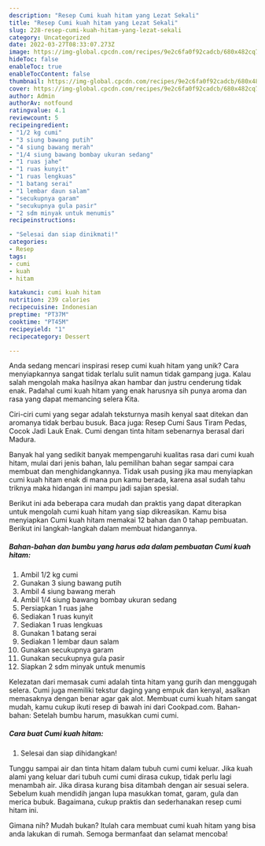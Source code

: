 ```yaml
---
description: "Resep Cumi kuah hitam yang Lezat Sekali"
title: "Resep Cumi kuah hitam yang Lezat Sekali"
slug: 228-resep-cumi-kuah-hitam-yang-lezat-sekali
category: Uncategorized
date: 2022-03-27T08:33:07.273Z
image: https://img-global.cpcdn.com/recipes/9e2c6fa0f92cadcb/680x482cq70/cumi-kuah-hitam-foto-resep-utama.jpg
hideToc: false
enableToc: true
enableTocContent: false
thumbnail: https://img-global.cpcdn.com/recipes/9e2c6fa0f92cadcb/680x482cq70/cumi-kuah-hitam-foto-resep-utama.jpg
cover: https://img-global.cpcdn.com/recipes/9e2c6fa0f92cadcb/680x482cq70/cumi-kuah-hitam-foto-resep-utama.jpg
author: Admin
authorAv: notfound
ratingvalue: 4.1
reviewcount: 5
recipeingredient:
- "1/2 kg cumi"
- "3 siung bawang putih"
- "4 siung bawang merah"
- "1/4 siung bawang bombay ukuran sedang"
- "1 ruas jahe"
- "1 ruas kunyit"
- "1 ruas lengkuas"
- "1 batang serai"
- "1 lembar daun salam"
- "secukupnya garam"
- "secukupnya gula pasir"
- "2 sdm minyak untuk menumis"
recipeinstructions:

- "Selesai dan siap dinikmati!"
categories:
- Resep
tags:
- cumi
- kuah
- hitam

katakunci: cumi kuah hitam 
nutrition: 239 calories
recipecuisine: Indonesian
preptime: "PT37M"
cooktime: "PT45M"
recipeyield: "1"
recipecategory: Dessert

---
```





Anda sedang mencari inspirasi resep cumi kuah hitam yang unik? Cara menyiapkannya sangat tidak terlalu sulit namun tidak gampang juga. Kalau salah mengolah maka hasilnya akan hambar dan justru cenderung tidak enak. Padahal cumi kuah hitam yang enak harusnya sih punya aroma dan rasa yang dapat memancing selera Kita.





Ciri-ciri cumi yang segar adalah teksturnya masih kenyal saat ditekan dan aromanya tidak berbau busuk. Baca juga: Resep Cumi Saus Tiram Pedas, Cocok Jadi Lauk Enak. Cumi dengan tinta hitam sebenarnya berasal dari Madura.

Banyak hal yang sedikit banyak mempengaruhi kualitas rasa dari cumi kuah hitam, mulai dari jenis bahan, lalu pemilihan bahan segar sampai cara membuat dan menghidangkannya. Tidak usah pusing jika mau menyiapkan cumi kuah hitam enak di mana pun kamu berada, karena asal sudah tahu triknya maka hidangan ini mampu jadi sajian spesial.






Berikut ini ada beberapa cara mudah dan praktis yang dapat diterapkan untuk mengolah cumi kuah hitam yang siap dikreasikan. Kamu bisa menyiapkan Cumi kuah hitam memakai 12 bahan dan 0 tahap pembuatan. Berikut ini langkah-langkah dalam membuat hidangannya.

<!--inarticleads1-->

##### Bahan-bahan dan bumbu yang harus ada dalam pembuatan Cumi kuah hitam:

1. Ambil 1/2 kg cumi
1. Gunakan 3 siung bawang putih
1. Ambil 4 siung bawang merah
1. Ambil 1/4 siung bawang bombay ukuran sedang
1. Persiapkan 1 ruas jahe
1. Sediakan 1 ruas kunyit
1. Sediakan 1 ruas lengkuas
1. Gunakan 1 batang serai
1. Sediakan 1 lembar daun salam
1. Gunakan secukupnya garam
1. Gunakan secukupnya gula pasir
1. Siapkan 2 sdm minyak untuk menumis


Kelezatan dari memasak cumi adalah tinta hitam yang gurih dan menggugah selera. Cumi juga memiliki tekstur daging yang empuk dan kenyal, asalkan memasaknya dengan benar agar gak alot. Membuat cumi kuah hitam sangat mudah, kamu cukup ikuti resep di bawah ini dari Cookpad.com. Bahan-bahan: Setelah bumbu harum, masukkan cumi cumi. 

<!--inarticleads2-->

##### Cara buat Cumi kuah hitam:


1. Selesai dan siap dihidangkan!

Tunggu sampai air dan tinta hitam dalam tubuh cumi cumi keluar. Jika kuah alami yang keluar dari tubuh cumi cumi dirasa cukup, tidak perlu lagi menambah air. Jika dirasa kurang bisa ditambah dengan air sesuai selera. Sebelum kuah mendidih jangan lupa masukkan tomat, garam, gula dan merica bubuk. Bagaimana, cukup praktis dan sederhanakan resep cumi hitam ini. 

Gimana nih? Mudah bukan? Itulah cara membuat cumi kuah hitam yang bisa anda lakukan di rumah. Semoga bermanfaat dan selamat mencoba!
